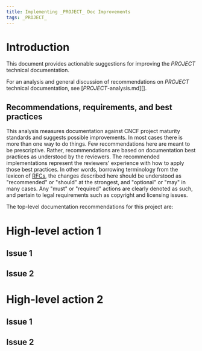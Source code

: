 ```yaml
---
title: Implementing _PROJECT_ Doc Improvements
tags: _PROJECT_
---
```


# Introduction

This document provides actionable suggestions for improving the _PROJECT_
technical documentation.

For an analysis and general discussion of recommendations on _PROJECT_ technical
documentation, see [_PROJECT_-analysis.md][].

## Recommendations, requirements, and best practices

This analysis measures documentation against CNCF project maturity standards and
suggests possible improvements. In most cases there is more than one way to do
things. Few recommendations here are meant to be prescriptive. Rather,
recommendations are based on documentation best practices as understood by the
reviewers. The recommended implementations represent the reviewers' experience
with how to apply those best practices. In other words, borrowing terminology
from the lexicon of [RFCs][rfc-keywords], the changes described here should be
understood as "recommended" or "should" at the strongest, and "optional" or
"may" in many cases. Any "must" or "required" actions are clearly denoted as
such, and pertain to legal requirements such as copyright and licensing issues.

The top-level documentation recommendations for this project are:

<!-- Provide a summary or outline of the recommendations. Depending on the analysis findings, recommended actions might be organized into two or three high-level items that contain multiple actions, or might just be a list of independent changes. For examples, see a completed implementation plan such as 0008-Backstage or 0010-etcd. -->

# High-level action 1

## Issue 1

## Issue 2

# High-level action 2

## Issue 1

## Issue 2

<!--- References --->

[rfc-keywords]: https://www.rfc-editor.org/rfc/rfc2119
